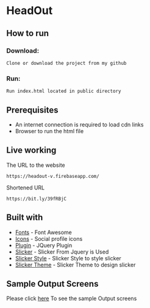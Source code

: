 # HeadOut

## How to run
  
  ### Download:
  
  ```
  Clone or download the project from my github
  ```
  
  ### Run:
  
  ```
  Run index.html located in public directory 
  ```
## Prerequisites

* An internet connection is required to load cdn links
* Browser to run the html file

## Live working 
  
  The URL to the website
  
  ```
  https://headout-v.firebaseapp.com/
  ```
  
   Shortened URL
   
   ```
   https://bit.ly/39fRBjC
   ```

## Built with

* [Fonts](https://kit.fontawesome.com/a076d05399.js) - Font Awesome
* [Icons](https://stackpath.bootstrapcdn.com/font-awesome/4.7.0/css/font-awesome.min.css) - Social profile icons 
* [Plugin](https://cdnjs.cloudflare.com/ajax/libs/jquery/3.4.1/jquery.min.js) - JQuery Plugin
* [Slicker](https://cdnjs.cloudflare.com/ajax/libs/slick-carousel/1.9.0/slick.min.js) - Slicker From Jquery is Used 
* [Slicker Style](https://cdnjs.cloudflare.com/ajax/libs/slick-carousel/1.9.0/slick.min.css) - Slicker Style to style slicker
* [Slicker Theme](https://cdnjs.cloudflare.com/ajax/libs/slick-carousel/1.9.0/slick-theme.min.css) - Slicker Theme to design slicker

## Sample Output Screens

  Please click [here](https://github.com/VenoVeno/HeadOut/tree/master/Sample%20Screens) To see the sample Output screens 
